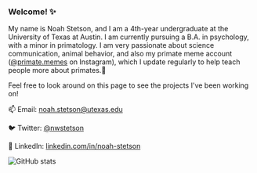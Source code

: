 ### Welcome! ✨

My name is Noah Stetson, and I am a 4th-year undergraduate at the University of Texas at Austin. I am currently pursuing a B.A. in psychology, with a minor in primatology. I am very passionate about science communication, animal behavior, and also my primate meme account ([@primate.memes](https://www.instagram.com/primate.memes/) on Instagram), which I update regularly to help teach people more about primates.🐒

Feel free to look around on this page to see the projects I've been working on!

📫 Email: [noah.stetson@utexas.edu](mailto:noah.stetson@utexas.edu)

🐦 Twitter: [@nwstetson](https://twitter.com/NWStetson) 

🤝 LinkedIn: [linkedin.com/in/noah-stetson](https://linkedin.com/in/noah-stetson) 

![GitHub stats](https://github-readme-stats.vercel.app/api?username=nwstetson&show_icons=true&hide_border=true)
 
<!--
Once website is less ugly:
💻 Website (work in-progress): [nwstetson.github.io](https://nwstetson.github.io)
-->
